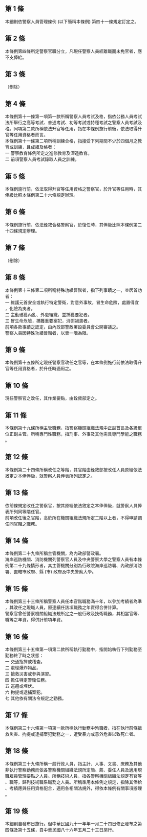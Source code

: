 第 1 條
-------
本細則依警察人員管理條例 (以下簡稱本條例) 第四十一條規定訂定之。

第 2 條
-------
本條例第四條所定警察官職分立，凡現任警察人員經離職而未免官者，應  
不支俸給。

第 3 條
-------
（刪除）

第 4 條
-------
本條例第十一條第一項第一款所稱警察人員考試及格，指依公務人員考試  
法所舉行之高等考試、普通考試、初等考試或特種考試之警察人員考試及  
格。同項第二款所稱依法升官等任用，指在本條例施行前後，依法取得升  
官等任用資格者而言。  
本條例第十一條第二項所稱訓練合格，指接受下列期間不少於四個月之教  
育或訓練，且成績及格者：  
一  警察教育條例所定之進修教育及深造教育。  
二  前項警察人員考試錄取人員之訓練。

第 5 條
-------
本條例施行前，依法取得升官等任用資格之警察官，於升官等任用時，其  
俸級比照本條例第二十六條規定辦理。

第 6 條
-------
本條例施行前，依法銓敘合格警察官，於復任時，其俸級比照本條例第二  
十四條規定辦理。

第 7 條
-------
（刪除）

第 8 條
-------
本條例第十三條第二項所稱特殊功績晉階者，指下列事蹟之一，並居首功  
者：  
一  維護元首安全或執行特定警衛，對意外事故，冒生命危險，處置得宜  
    ，化險為夷者。  
二  主動破獲內亂、外患組織，並捕獲要犯者。  
三  冒生命危險，捕獲重要案犯，消弭禍患者。  
前項各款事蹟之認定，由內政部警政署設委員會公開審議之。  
警察人員因特殊功績晉階者，以晉一階為限。

第 9 條
-------
本條例第十五條所定現任警察官改任之官等，在本條例施行前依法取得升  
官等任用資格者，於升任時適用之。

第 10 條
--------
現任警察官之改任，其作業要點，由銓敘部定之。

第 11 條
--------
本條例第十九條所稱主管職務，指警察機關組織法規中正副首長及各級單  
位正副主管。所稱專門性職務，指刑事、外事及其他需具專門學能之職務  
。

第 12 條
--------
本條例第二十四條所稱改任之等階，其官階由銓敘部按改任人員原經依法  
敘定之本俸俸級，就警察人員俸表所列認定之。

第 13 條
--------
依前條規定改任之警察官，按其原經依法敘定之本俸俸級，就警察人員俸  
表所列同等階任官。  
前項改任後之官階，高於所在機關組織法規所定二階以上者，不得申請調  
任同官階之職務。

第 14 條
--------
本條例第二十九條所稱主管機關，為內政部警政署。                    
海岸巡防機關、消防機關列警察官人員及中央警察大學之警察人員有本條  
例第二十九條情形者，其主管機關分別為行政院海岸巡防署、內政部消防  
署、直轄市政府、縣 (市) 政府及中央警察大學。

第 15 條
--------
本條例第三十三條所稱警察人員任本官階職務滿十年，以參加考績者為準  
，其改任之現職人員，原連續任該項職務之年資得合併計算。  
警察官曾任警察機關組織法規所定之一般行政及技術職務，其相當官等、  
職等之年資，得併計前項年資。

第 16 條
--------
本條例第三十五條第一項第二款所稱執行勤務中，指開始執行下列勤務至  
勤務終了時之狀態：  
一  交通指揮或稽查。  
二  處理爆炸物品。  
三  搶救災害或參與演習。  
四  擔任特定警衛任務。  
五  巡邏或埋伏。  
六  拘提或逮捕案犯。  
七  其他依有關法令規定之勤務。

第 17 條
--------
本條例第三十六條第一項第一款所稱執行勤務中殉職者，指在執行前條搶  
救災害、拘提或逮捕案犯勤務之一，遭受暴力或意外危害以致死亡者。

第 18 條
--------
本條例第三十九條所稱一般行政人員，指主計、人事、文書、庶務及其他  
非執行警察勤務而依各警察機關組織法規所定簡、薦、委任人員及適用現  
職雇員管理要點之人員。所稱技術人員，指各警察機關組織法規定有官等  
、職等，歸列技術職系職務之人員。所稱準用本條例之規定，指除其俸給  
、考績應與任用資格配合，適用各相關法規外，得依本條例有關事項辦理  
。

第 19 條
--------
本細則自發布日施行。但中華民國九十一年年一月二十四日修正發布之第  
四條及第十五條，自中華民國八十六年五月二十三日施行。

